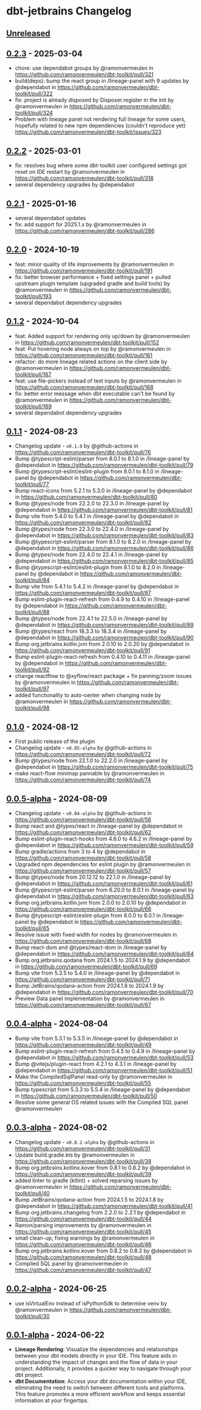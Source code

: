 <!-- Keep a Changelog guide -> https://keepachangelog.com -->

# dbt-jetbrains Changelog

## [Unreleased]

## [0.2.3] - 2025-03-04

- chore: use dependabot groups by @ramonvermeulen in https://github.com/ramonvermeulen/dbt-toolkit/pull/321
- build(deps): bump the react group in /lineage-panel with 9 updates by @dependabot in https://github.com/ramonvermeulen/dbt-toolkit/pull/322
- fix: project is already disposed by Disposer.register in the init by @ramonvermeulen in https://github.com/ramonvermeulen/dbt-toolkit/pull/324
- Problem with lineage panel not rendering full lineage for some users, hopefully related to new npm dependencies (couldn't reproduce yet) https://github.com/ramonvermeulen/dbt-toolkit/issues/323

## [0.2.2] - 2025-03-01

- fix: resolves bug where some dbt-toolkit user configured settings got reset on IDE restart by @ramonvermeulen in https://github.com/ramonvermeulen/dbt-toolkit/pull/318
- several dependency upgrades by @dependabot

## [0.2.1] - 2025-01-16

- several dependabot updates
- fix: add support for 2025.1.x by @ramonvermeulen in https://github.com/ramonvermeulen/dbt-toolkit/pull/286

## [0.2.0] - 2024-10-19

- feat: minor quality of life improvements by @ramonvermeulen in https://github.com/ramonvermeulen/dbt-toolkit/pull/191
- fix: better browser performance + fixed settings panel + pulled upstream plugin template (upgraded gradle and build tools) by @ramonvermeulen in https://github.com/ramonvermeulen/dbt-toolkit/pull/193
- several dependabot dependency upgrades

## [0.1.2] - 2024-10-04

- feat: Added support for rendering only up/down by @ramonvermeulen in https://github.com/ramonvermeulen/dbt-toolkit/pull/152
- feat: Put hovering node always on top by @ramonvermeulen in https://github.com/ramonvermeulen/dbt-toolkit/pull/161
- refactor: do more lineage related actions on the client side by @ramonvermeulen in https://github.com/ramonvermeulen/dbt-toolkit/pull/167
- feat: use file-pickers instead of text inputs by @ramonvermeulen in https://github.com/ramonvermeulen/dbt-toolkit/pull/168
- fix: better error message when dbt executable can't be found by @ramonvermeulen in https://github.com/ramonvermeulen/dbt-toolkit/pull/169
- several dependabot dependency upgrades

## [0.1.1] - 2024-08-23

- Changelog update - `v0.1.0` by @github-actions in https://github.com/ramonvermeulen/dbt-toolkit/pull/76
- Bump @typescript-eslint/parser from 8.0.1 to 8.1.0 in /lineage-panel by @dependabot in https://github.com/ramonvermeulen/dbt-toolkit/pull/79
- Bump @typescript-eslint/eslint-plugin from 8.0.1 to 8.1.0 in /lineage-panel by @dependabot in https://github.com/ramonvermeulen/dbt-toolkit/pull/77
- Bump react-icons from 5.2.1 to 5.3.0 in /lineage-panel by @dependabot in https://github.com/ramonvermeulen/dbt-toolkit/pull/80
- Bump @types/node from 22.2.0 to 22.3.0 in /lineage-panel by @dependabot in https://github.com/ramonvermeulen/dbt-toolkit/pull/81
- Bump vite from 5.4.0 to 5.4.1 in /lineage-panel by @dependabot in https://github.com/ramonvermeulen/dbt-toolkit/pull/82
- Bump @types/node from 22.3.0 to 22.4.0 in /lineage-panel by @dependabot in https://github.com/ramonvermeulen/dbt-toolkit/pull/83
- Bump @typescript-eslint/parser from 8.1.0 to 8.2.0 in /lineage-panel by @dependabot in https://github.com/ramonvermeulen/dbt-toolkit/pull/86
- Bump @types/node from 22.4.0 to 22.4.1 in /lineage-panel by @dependabot in https://github.com/ramonvermeulen/dbt-toolkit/pull/85
- Bump @typescript-eslint/eslint-plugin from 8.1.0 to 8.2.0 in /lineage-panel by @dependabot in https://github.com/ramonvermeulen/dbt-toolkit/pull/84
- Bump vite from 5.4.1 to 5.4.2 in /lineage-panel by @dependabot in https://github.com/ramonvermeulen/dbt-toolkit/pull/87
- Bump eslint-plugin-react-refresh from 0.4.9 to 0.4.10 in /lineage-panel by @dependabot in https://github.com/ramonvermeulen/dbt-toolkit/pull/88
- Bump @types/node from 22.4.1 to 22.5.0 in /lineage-panel by @dependabot in https://github.com/ramonvermeulen/dbt-toolkit/pull/89
- Bump @types/react from 18.3.3 to 18.3.4 in /lineage-panel by @dependabot in https://github.com/ramonvermeulen/dbt-toolkit/pull/90
- Bump org.jetbrains.kotlin.jvm from 2.0.10 to 2.0.20 by @dependabot in https://github.com/ramonvermeulen/dbt-toolkit/pull/91
- Bump eslint-plugin-react-refresh from 0.4.10 to 0.4.11 in /lineage-panel by @dependabot in https://github.com/ramonvermeulen/dbt-toolkit/pull/92
- change reactflow to @xyflow/react package + fix panning/zoom issues by @ramonvermeulen in https://github.com/ramonvermeulen/dbt-toolkit/pull/97
- added functionality to auto-center when changing node by @ramonvermeulen in https://github.com/ramonvermeulen/dbt-toolkit/pull/98

## [0.1.0] - 2024-08-12

- First public release of the plugin
- Changelog update - `v0.05-alpha` by @github-actions in https://github.com/ramonvermeulen/dbt-toolkit/pull/72
- Bump @types/node from 22.1.0 to 22.2.0 in /lineage-panel by @dependabot in https://github.com/ramonvermeulen/dbt-toolkit/pull/75
- make react-flow minimap pannable by @ramonvermeulen in https://github.com/ramonvermeulen/dbt-toolkit/pull/74

## [0.0.5-alpha] - 2024-08-09

- Changelog update - `v0.04-alpha` by @github-actions in https://github.com/ramonvermeulen/dbt-toolkit/pull/56
- Bump react and @types/react in /lineage-panel by @dependabot in https://github.com/ramonvermeulen/dbt-toolkit/pull/62
- Bump eslint-plugin-react-hooks from 4.6.0 to 4.6.2 in /lineage-panel by @dependabot in https://github.com/ramonvermeulen/dbt-toolkit/pull/59
- Bump gradle/actions from 3 to 4 by @dependabot in https://github.com/ramonvermeulen/dbt-toolkit/pull/58
- Upgraded npm dependencies for eslint plugin by @ramonvermeulen in https://github.com/ramonvermeulen/dbt-toolkit/pull/57
- Bump @types/node from 20.12.12 to 22.1.0 in /lineage-panel by @dependabot in https://github.com/ramonvermeulen/dbt-toolkit/pull/61
- Bump @typescript-eslint/parser from 6.20.0 to 8.0.1 in /lineage-panel by @dependabot in https://github.com/ramonvermeulen/dbt-toolkit/pull/63
- Bump org.jetbrains.kotlin.jvm from 2.0.0 to 2.0.10 by @dependabot in https://github.com/ramonvermeulen/dbt-toolkit/pull/66
- Bump @typescript-eslint/eslint-plugin from 8.0.0 to 8.0.1 in /lineage-panel by @dependabot in https://github.com/ramonvermeulen/dbt-toolkit/pull/65
- Resolve issue with fixed width for nodes by @ramonvermeulen in https://github.com/ramonvermeulen/dbt-toolkit/pull/68
- Bump react-dom and @types/react-dom in /lineage-panel by @dependabot in https://github.com/ramonvermeulen/dbt-toolkit/pull/64
- Bump org.jetbrains.qodana from 2024.1.5 to 2024.1.9 by @dependabot in https://github.com/ramonvermeulen/dbt-toolkit/pull/69
- Bump vite from 5.3.5 to 5.4.0 in /lineage-panel by @dependabot in https://github.com/ramonvermeulen/dbt-toolkit/pull/71
- Bump JetBrains/qodana-action from 2024.1.8 to 2024.1.9 by @dependabot in https://github.com/ramonvermeulen/dbt-toolkit/pull/70
- Preview Data panel implementation by @ramonvermeulen in https://github.com/ramonvermeulen/dbt-toolkit/pull/67

## [0.0.4-alpha] - 2024-08-04

- Bump vite from 5.3.1 to 5.3.5 in /lineage-panel by @dependabot in https://github.com/ramonvermeulen/dbt-toolkit/pull/49
- Bump eslint-plugin-react-refresh from 0.4.5 to 0.4.9 in /lineage-panel by @dependabot in https://github.com/ramonvermeulen/dbt-toolkit/pull/53
- Bump @vitejs/plugin-react from 4.2.1 to 4.3.1 in /lineage-panel by @dependabot in https://github.com/ramonvermeulen/dbt-toolkit/pull/51
- Make the CompiledSqlPanel read-only by @ramonvermeulen in https://github.com/ramonvermeulen/dbt-toolkit/pull/55
- Bump typescript from 5.3.3 to 5.5.4 in /lineage-panel by @dependabot in https://github.com/ramonvermeulen/dbt-toolkit/pull/50
- Resolve some general OS related issues with the Compiled SQL panel @ramonvermeulen

## [0.0.3-alpha] - 2024-08-02

- Changelog update - `v0.0.2-alpha` by @github-actions in https://github.com/ramonvermeulen/dbt-toolkit/pull/31
- Update build.gradle.kts by @ramonvermeulen in https://github.com/ramonvermeulen/dbt-toolkit/pull/38
- Bump org.jetbrains.kotlinx.kover from 0.8.1 to 0.8.2 by @dependabot in https://github.com/ramonvermeulen/dbt-toolkit/pull/39
- added linter to gradle (ktlint) + solved reparsing issues by @ramonvermeulen in https://github.com/ramonvermeulen/dbt-toolkit/pull/40
- Bump JetBrains/qodana-action from 2024.1.5 to 2024.1.8 by @dependabot in https://github.com/ramonvermeulen/dbt-toolkit/pull/41
- Bump org.jetbrains.changelog from 2.2.0 to 2.2.1 by @dependabot in https://github.com/ramonvermeulen/dbt-toolkit/pull/44
- Ramon/parsing improvements by @ramonvermeulen in https://github.com/ramonvermeulen/dbt-toolkit/pull/45
- small clean-up, fixing warnings by @ramonvermeulen in https://github.com/ramonvermeulen/dbt-toolkit/pull/46
- Bump org.jetbrains.kotlinx.kover from 0.8.2 to 0.8.3 by @dependabot in https://github.com/ramonvermeulen/dbt-toolkit/pull/48
- Compiled SQL panel by @ramonvermeulen in https://github.com/ramonvermeulen/dbt-toolkit/pull/47

## [0.0.2-alpha] - 2024-06-25

- use isVirtualEnv instead of isPythonSdk to determine venv by @ramonvermeulen in https://github.com/ramonvermeulen/dbt-toolkit/pull/30

## [0.0.1-alpha] - 2024-06-22

- **Lineage Rendering**: Visualize the dependencies and relationships between your dbt models directly in your IDE. This feature aids in understanding the impact of changes and the flow of data in your project. Additionally, it provides a quicker way to navigate through your dbt project.  
- **dbt Documentation**: Access your dbt documentation within your IDE, eliminating the need to switch between different tools and platforms. This feature promotes a more efficient workflow and keeps essential information at your fingertips.

[Unreleased]: https://github.com/ramonvermeulen/dbt-toolkit/compare/v0.2.3...HEAD
[0.2.3]: https://github.com/ramonvermeulen/dbt-toolkit/compare/v0.2.2...v0.2.3
[0.2.2]: https://github.com/ramonvermeulen/dbt-toolkit/compare/v0.2.1...v0.2.2
[0.2.1]: https://github.com/ramonvermeulen/dbt-toolkit/compare/v0.2.0...v0.2.1
[0.2.0]: https://github.com/ramonvermeulen/dbt-toolkit/compare/v0.1.2...v0.2.0
[0.1.2]: https://github.com/ramonvermeulen/dbt-toolkit/compare/v0.1.1...v0.1.2
[0.1.1]: https://github.com/ramonvermeulen/dbt-toolkit/compare/v0.1.0...v0.1.1
[0.1.0]: https://github.com/ramonvermeulen/dbt-toolkit/compare/v0.0.5-alpha...v0.1.0
[0.0.5-alpha]: https://github.com/ramonvermeulen/dbt-toolkit/compare/v0.0.4-alpha...v0.0.5-alpha
[0.0.4-alpha]: https://github.com/ramonvermeulen/dbt-toolkit/compare/v0.0.3-alpha...v0.0.4-alpha
[0.0.3-alpha]: https://github.com/ramonvermeulen/dbt-toolkit/compare/v0.0.2-alpha...v0.0.3-alpha
[0.0.2-alpha]: https://github.com/ramonvermeulen/dbt-toolkit/compare/v0.0.1-alpha...v0.0.2-alpha
[0.0.1-alpha]: https://github.com/ramonvermeulen/dbt-toolkit/commits/v0.0.1-alpha
